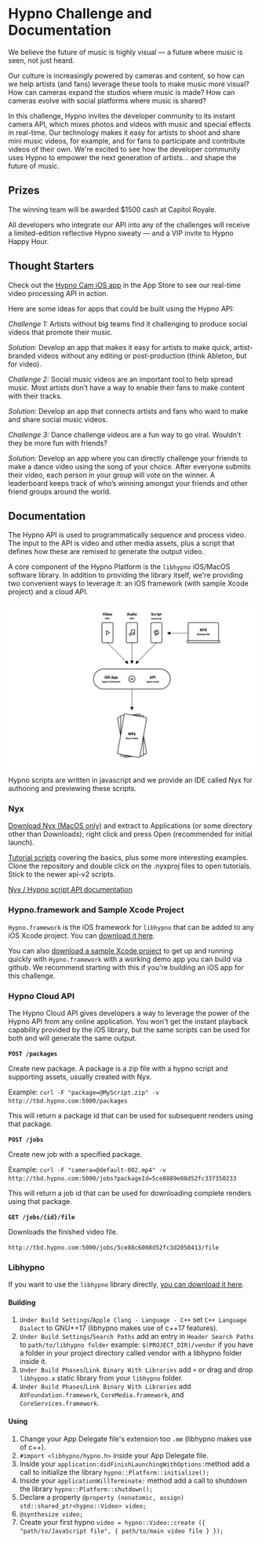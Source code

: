 # Hypno Challenge and Documentation

We believe the future of music is highly visual — a future where music is seen, not just heard.

Our culture is increasingly powered by cameras and content, so how can we help artists \(and fans\) leverage these tools to make music more visual? How can cameras expand the studios where music is made? How can cameras evolve with social platforms where music is shared?

In this challenge, Hypno invites the developer community to its instant camera API, which mixes photos and videos with music and special effects in real-time. Our technology makes it easy for artists to shoot and share mini music videos, for example, and for fans to participate and contribute videos of their own. We're excited to see how the developer community uses Hypno to empower the next generation of artists... and shape the future of music.

## Prizes

The winning team will be awarded $1500 cash at Capitol Royale.

All developers who integrate our API into any of the challenges will receive a limited-edition reflective Hypno sweaty — and a VIP invite to Hypno Happy Hour.

## Thought Starters

Check out the [Hypno Cam iOS app](https://apps.apple.com/us/app/hypno-cam/id1249059769) in the App Store to see our real-time video processing API in action.

Here are some ideas for apps that could be built using the Hypno API:

_Challenge 1:_ Artists without big teams find it challenging to produce social videos that promote their music.

_Solution:_ Develop an app that makes it easy for artists to make quick, artist-branded videos without any editing or post-production \(think Ableton, but for video\).

_Challenge 2:_ Social music videos are an important tool to help spread music. Most artists don’t have a way to enable their fans to make content with their tracks.

_Solution:_ Develop an app that connects artists and fans who want to make and share social music videos.

_Challenge 3:_ Dance challenge videos are a fun way to go viral. Wouldn’t they be more fun with friends?

_Solution:_ Develop an app where you can directly challenge your friends to make a dance video using the song of your choice. After everyone submits their video, each person in your group will vote on the winner. A leaderboard keeps track of who’s winning amongst your friends and other friend groups around the world.

## Documentation

The Hypno API is used to programmatically sequence and process video. The input to the API is video and other media assets, plus a script that defines how these are remixed to generate the output video.

A core component of the Hypno Platform is the `libhypno` iOS/MacOS software library. In addition to providing the library itself, we're providing two convenient ways to leverage it: an iOS framework \(with sample Xcode project\) and a cloud API.

![](../.gitbook/assets/messages-image-2594241386.png)

Hypno scripts are written in javascript and we provide an IDE called Nyx for authoring and previewing these scripts.

### Nyx

[Download Nyx \(MacOS only\)](https://cl.ly/1abe5c0e1adb/download/Nyx.zip) and extract to Applications \(or some directory other than Downloads\); right click and press Open \(recommended for initial launch\).

[Tutorial scripts](https://github.com/HYPERHYPER/nyx-tutorials/tree/master/api-v2) covering the basics, plus some more interesting examples. Clone the repository and double click on the .nyxproj files to open tutorials. Stick to the newer api-v2 scripts.

[Nyx / Hypno script API documentation](https://hackathon.hypno.com/hypno/doc/modules/_hypno_.hypno.html)

### Hypno.framework and Sample Xcode Project

`Hypno.framework` is the iOS framework for `libhypno` that can be added to any iOS Xcode project. You can [download it here](https://hackathon.hypno.com/tbd).

You can also [download a sample Xcode project](https://hackathon.hypno.com/tbd) to get up and running quickly with `Hypno.framework` with a working demo app you can build via github. We recommend starting with this if you're building an iOS app for this challenge.

### Hypno Cloud API

The Hypno Cloud API gives developers a way to leverage the power of the Hypno API from any online application. You won't get the instant playback capability provided by the iOS library, but the same scripts can be used for both and will generate the same output.

**`POST /packages`**

Create new package. A package is a zip file with a hypno script and supporting assets, usually created with Nyx.

Example: `curl -F "package=@MyScript.zip" -v http://tbd.hypno.com:5000/packages`

This will return a package id that can be used for subsequent renders using that package.

**`POST /jobs`**

Create new job with a specified package.

Example: `curl -F "camera=@default-002.mp4" -v http://tbd.hypno.com:5000/jobs?packageId=5ce8889e08d52fc337350233`

This will return a job id that can be used for downloading complete renders using that package.

**`GET /jobs/{id}/file`**

Downloads the finished video file.

`http://tbd.hypno.com:5000/jobs/5ce88c6008d52fc3d2050413/file`

### Libhypno

If you want to use the `libhypno` library directly, [you can download it here](https://hackathon.hypno.com/hypno/libhypno.tar.gz).

#### Building

1. `Under Build Settings`/`Apple Clang - Language - C++` set `C++ Language Dialect` to GNU++17 \(libhypno makes use of c++17 features\).
2. `Under Build Settings`/`Search Paths` add an entry in `Header Search Paths` to `path/to/libhypno folder` example: `$(PROJECT_DIR)/vendor` if you have a folder in your project directory called vendor with a libhypno folder inside it.
3. `Under Build Phases`/`Link Binary With Libraries` add `+` or drag and drop `libhypno.a` static library from your `libhypno` folder.
4. `Under Build Phases`/`Link Binary With Libraries` add `AVFoundation.framework`, `CoreMedia.framework`, and `CoreServices.framework`.

#### Using

1. Change your App Delegate file's extension too `.mm` \(libhypno makes use of c++\).
2. `#import <libhypno/hypno.h>` inside your App Delegate file.
3. Inside your `application:didFinishLaunchingWithOptions:`method add a call to initialize the library `hypno::Platform::initialize();`
4. Inside your `applicationWillTerminate:` method add a call to shutdown the library `hypno::Platform::shutdown();`
5. Declare a property `@property (nonatomic, assign) std::shared_ptr<hypno::Video> video;`
6. `@synthesize video;`
7. Create your first hypno `video = hypno::Video::create ({ "path/to/JavaScript file", { path/to/main video file } });`

